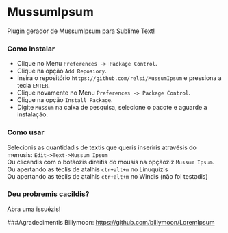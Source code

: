 MussumIpsum
===========

Plugin gerador de MussumIpsum para Sublime Text!

### Como Instalar
 - Clique no Menu `Preferences -> Package Control`.  
 - Clique na opção `Add Reposiory`.  
 - Insira o repositório `https://github.com/relsi/MussumIpsum` e pressiona a tecla `ENTER`.  
 - Clique novamente no Menu `Preferences -> Package Control`.   
 - Clique na opção `Install Package`.  
 - Digite `Mussum` na caixa de pesquisa, selecione o pacote e aguarde a instalação.  

### Como usar
Selecionis as quantidadis de textis que queris inseriris atravésis do menusis: `Edit->Text->Mussum Ipsum`  
Ou clicandis com o botãozis direitis do mousis na opçãoziz `Mussum Ipsum`.  
Ou apertando as téclis de atalhis `ctr+alt+m` no Linuquizis  
Ou apertando as téclis de atalhis `ctr+alt+m` no Windis (não foi testadis)

### Deu probremis cacildis?
Abra uma issuézis!

###Agradecimentis
Billymoon: https://github.com/billymoon/LoremIpsum    